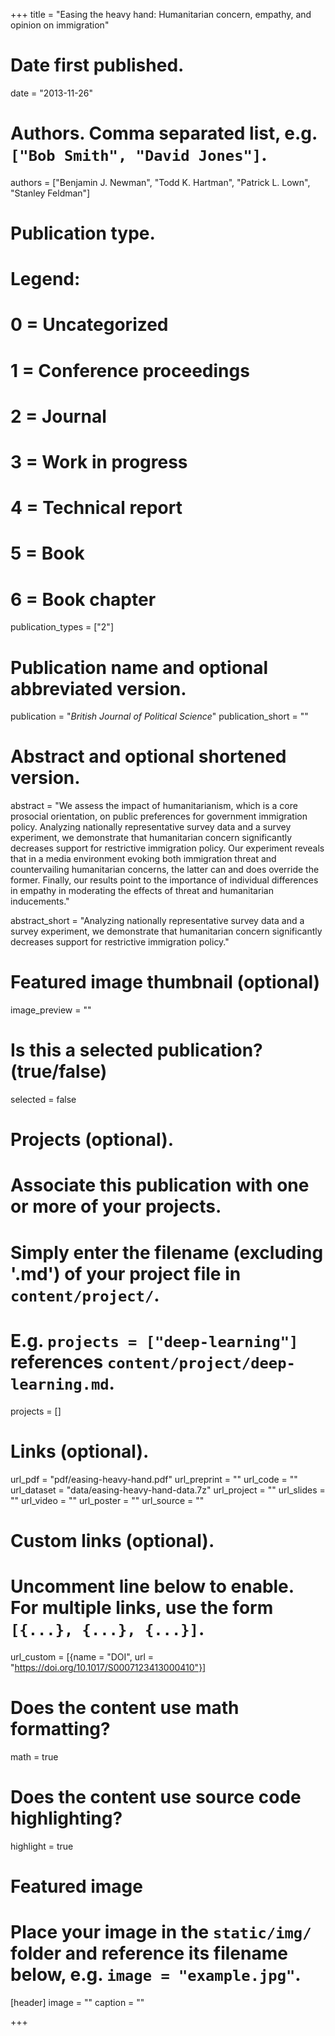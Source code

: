 +++
title = "Easing the heavy hand: Humanitarian concern, empathy, and opinion on immigration"

# Date first published.
date = "2013-11-26"

# Authors. Comma separated list, e.g. `["Bob Smith", "David Jones"]`.
authors = ["Benjamin J. Newman", "Todd K. Hartman", "Patrick L. Lown", "Stanley Feldman"]

# Publication type.
# Legend:
# 0 = Uncategorized
# 1 = Conference proceedings
# 2 = Journal
# 3 = Work in progress
# 4 = Technical report
# 5 = Book
# 6 = Book chapter
publication_types = ["2"]

# Publication name and optional abbreviated version.
publication = "*British Journal of Political Science*"
publication_short = ""

# Abstract and optional shortened version.
abstract = "We assess the impact of humanitarianism, which is a core prosocial orientation, on public preferences for government immigration policy. Analyzing nationally representative survey data and a survey experiment, we demonstrate that humanitarian concern significantly decreases support for restrictive immigration policy. Our experiment reveals that in a media environment evoking both immigration threat and countervailing humanitarian concerns, the latter can and does override the former. Finally, our results point to the importance of individual differences in empathy in moderating the effects of threat and humanitarian inducements."

abstract_short = "Analyzing nationally representative survey data and a survey experiment, we demonstrate that humanitarian concern significantly decreases support for restrictive immigration policy."

# Featured image thumbnail (optional)
image_preview = ""

# Is this a selected publication? (true/false)
selected = false

# Projects (optional).
#   Associate this publication with one or more of your projects.
#   Simply enter the filename (excluding '.md') of your project file in `content/project/`.
#   E.g. `projects = ["deep-learning"]` references `content/project/deep-learning.md`.
projects = []

# Links (optional).
url_pdf = "pdf/easing-heavy-hand.pdf"
url_preprint = ""
url_code = ""
url_dataset = "data/easing-heavy-hand-data.7z"
url_project = ""
url_slides = ""
url_video = ""
url_poster = ""
url_source = ""

# Custom links (optional).
#   Uncomment line below to enable. For multiple links, use the form `[{...}, {...}, {...}]`.
url_custom = [{name = "DOI", url = "https://doi.org/10.1017/S0007123413000410"}]

# Does the content use math formatting?
math = true

# Does the content use source code highlighting?
highlight = true

# Featured image
# Place your image in the `static/img/` folder and reference its filename below, e.g. `image = "example.jpg"`.
[header]
image = ""
caption = ""

+++
